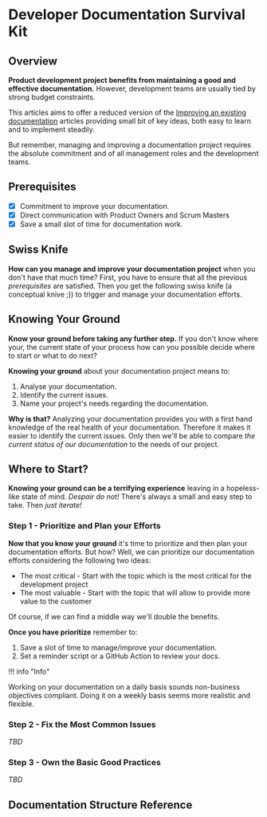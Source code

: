 # Developer Documentation Survival Kit 

## Overview  

**Product development project benefits from maintaining a good and effective documentation.** However, development teams are usually tied by strong budget constraints.   

This articles aims to offer a reduced version of the [Improving an existing documentation](./../improving-documentation-projects-1/) articles providing small bit of key ideas, both easy to learn and to implement steadily.   

But remember, managing and improving a documentation project requires the absolute commitment and  of all management roles and the development teams.

## Prerequisites  

- [x] Commitment to improve your documentation.
- [x] Direct communication with Product Owners and Scrum Masters 
- [x] Save a small slot of time for documentation work.   

## Swiss Knife    

**How can you manage and improve your documentation project** when you don't have that much time? First, you have to ensure that all the previous _prerequisites_ are satisfied. Then you get the following swiss knife (a conceptual knive ;)) to trigger and manage your documentation efforts.  

## Knowing Your Ground  

**Know your ground before taking any further step.** If you don't know where your, the current state of your process how can you possible decide where to start or what to do next?  

**Knowing your ground** about your documentation project means to:  

1. Analyse your documentation.  
2. Identify the current issues.
3. Name your project's needs regarding the documentation.  
 

**Why is that?** Analyzing your documentation provides you with a first hand knowledge of the real health of your documentation. Therefore it makes it easier to identify the current issues. Only then we'll be able to compare _the current status of our documentation_ to the needs of our project.   

## Where to Start?    

**Knowing your ground can be a terrifying experience** leaving in a hopeless-like state of mind. _Despair do not!_ There's always a small and easy step to take. Then _just iterate!_    

### Step 1 - Prioritize and Plan your Efforts  

**Now that you know your ground** it's time to prioritize and then plan your documentation efforts. But how? Well, we can prioritize our documentation efforts considering the following two ideas:  

* The most critical - Start with the topic which is the most critical for the development project
* The most valuable - Start with the topic that will allow to provide more value to the customer  

Of course, if we can find a middle way we'll double the benefits.    

**Once you have prioritize** remember to:  

1. Save a slot of time to manage/improve your documentation.  
2. Set a reminder script or a GitHub Action to review your docs.  

!!! info "Info"  

   Working on your documentation on a daily basis sounds non-business objectives compliant. Doing it on a weekly basis seems more realistic and flexible.

### Step 2 - Fix the Most Common Issues    

_TBD_

### Step 3 - Own the Basic Good Practices  

_TBD_    

## Documentation Structure Reference





